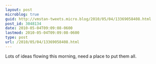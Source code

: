 ```yaml
---
layout: post
microblog: true
guid: http://vmstan-tweets.micro.blog/2010/05/04/13369058408.html
post_id: 3048134
date: 2010-05-04T09:09:08-0600
lastmod: 2010-05-04T09:09:08-0600
type: post
url: /2010/05/04/13369058408.html
---
```

Lots of ideas flowing this morning, need a place to put them all.
